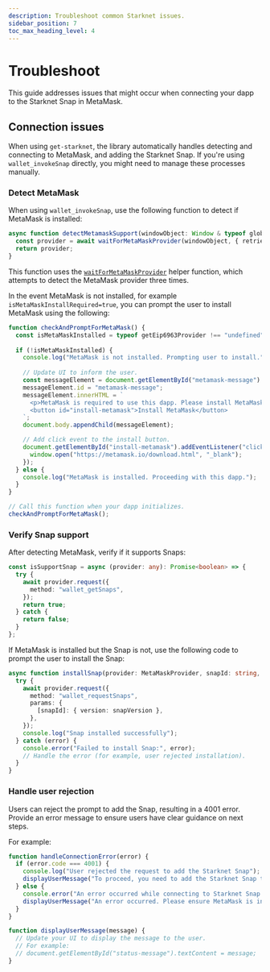 ```yaml
---
description: Troubleshoot common Starknet issues.
sidebar_position: 7
toc_max_heading_level: 4
---
```


# Troubleshoot

This guide addresses issues that might occur when connecting your dapp to the Starknet Snap in MetaMask.

## Connection issues

When using `get-starknet`, the library automatically handles detecting and connecting to MetaMask,
and adding the Starknet Snap.
If you're using `wallet_invokeSnap` directly, you might need to manage these processes manually.

### Detect MetaMask

When using `wallet_invokeSnap`, use the following function to detect if MetaMask is installed:

```typescript
async function detectMetamaskSupport(windowObject: Window & typeof globalThis): Promise<MetaMaskProvider | null> {
  const provider = await waitForMetaMaskProvider(windowObject, { retries: 3 });
  return provider;
}
```

This function uses the [`waitForMetaMaskProvider`](#waitformetamaskprovider) helper function, which
attempts to detect the MetaMask provider three times.

In the event MetaMask is not installed, for example `isMetaMaskInstallRequired=true`, you can prompt
the user to install MetaMask using the following:

```typescript
function checkAndPromptForMetaMask() {
  const isMetaMaskInstalled = typeof getEip6963Provider !== "undefined" && getEip6963Provider.isMetaMask;
  
  if (!isMetaMaskInstalled) {
    console.log("MetaMask is not installed. Prompting user to install.");
    
    // Update UI to inform the user.
    const messageElement = document.getElementById("metamask-message") || document.createElement("div");
    messageElement.id = "metamask-message";
    messageElement.innerHTML = `
      <p>MetaMask is required to use this dapp. Please install MetaMask to continue.</p>
      <button id="install-metamask">Install MetaMask</button>
    `;
    document.body.appendChild(messageElement);

    // Add click event to the install button.
    document.getElementById("install-metamask").addEventListener("click", () => {
      window.open("https://metamask.io/download.html", "_blank");
    });
  } else {
    console.log("MetaMask is installed. Proceeding with this dapp.");
  }
}

// Call this function when your dapp initializes.
checkAndPromptForMetaMask();
```

### Verify Snap support

After detecting MetaMask, verify if it supports Snaps:

```typescript
const isSupportSnap = async (provider: any): Promise<boolean> => {
  try {
    await provider.request({
      method: "wallet_getSnaps",
    });
    return true;
  } catch {
    return false;
  }
};
```

If MetaMask is installed but the Snap is not, use the following code to prompt the user to install the Snap:

```typescript
async function installSnap(provider: MetaMaskProvider, snapId: string, snapVersion: string) {
  try {
    await provider.request({
      method: "wallet_requestSnaps",
      params: {
        [snapId]: { version: snapVersion },
      },
    });
    console.log("Snap installed successfully");
  } catch (error) {
    console.error("Failed to install Snap:", error);
    // Handle the error (for example, user rejected installation).
  }
}
```

### Handle user rejection

Users can reject the prompt to add the Snap, resulting in a 4001 error. 
Provide an error message to ensure users have clear guidance on next steps.

For example:

```javascript
function handleConnectionError(error) {
  if (error.code === 4001) {
    console.log("User rejected the request to add the Starknet Snap");
    displayUserMessage("To proceed, you need to add the Starknet Snap to MetaMask. Please try connecting again.");
  } else {
    console.error("An error occurred while connecting to Starknet Snap:", error);
    displayUserMessage("An error occurred. Please ensure MetaMask is installed and try again.");
  }
}

function displayUserMessage(message) {
  // Update your UI to display the message to the user.
  // For example:
  // document.getElementById("status-message").textContent = message;
}
```